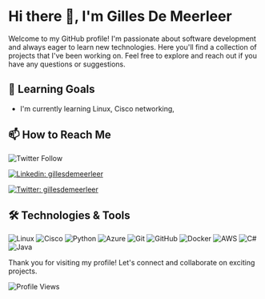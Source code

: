 # Hi there 👋, I'm Gilles De Meerleer

Welcome to my GitHub profile! I'm passionate about software development and always eager to learn new technologies. Here you'll find a collection of projects that I've been working on. Feel free to explore and reach out if you have any questions or suggestions.

## 🌱 Learning Goals

- I'm currently learning Linux, Cisco networking,


## 📫 How to Reach Me

![Twitter Follow](https://img.shields.io/twitter/follow/yourhandle?style=social)

<!-- Let's connect on linkedin -->
[![Linkedin: gillesdemeerleer](https://img.shields.io/badge/-gillesdemeerleer-blue?style=flat-square&logo=Linkedin&logoColor=white&link=https://www.linkedin.com/in/gillesdemeerleer/)](https://www.linkedin.com/in/gillesdemeerleer/)

<!-- Badge for Twitter -->
[![Twitter: gillesdemeerleer](https://img.shields.io/twitter/follow/gillesdemeerleer?style=social)](https://twitter.com/gillesdemeerleer)   


## 🛠️ Technologies & Tools

![Linux](https://img.shields.io/badge/-Linux-FCC624?style=flat-square&logo=linux&logoColor=black)
![Cisco](https://img.shields.io/badge/-Cisco-1BA0D7?style=flat-square&logo=cisco&logoColor=white)
![Python](https://img.shields.io/badge/-Python-3776AB?style=flat-square&logo=python&logoColor=white)
![Azure](https://img.shields.io/badge/-Azure-0089D6?style=flat-square&logo=microsoft-azure&logoColor=white)
![Git](https://img.shields.io/badge/-Git-F05032?style=flat-square&logo=git&logoColor=white)
![GitHub](https://img.shields.io/badge/-GitHub-181717?style=flat-square&logo=github&logoColor=white)
![Docker](https://img.shields.io/badge/-Docker-2496ED?style=flat-square&logo=docker&logoColor=white)
![AWS](https://img.shields.io/badge/-AWS-232F3E?style=flat-square&logo=amazon-aws&logoColor=white)
![C#](https://img.shields.io/badge/-C%23-239120?style=flat-square&logo=c-sharp&logoColor=white)
![Java](https://img.shields.io/badge/-Java-007396?style=flat-square&logo=java&logoColor=white)


Thank you for visiting my profile! Let's connect and collaborate on exciting projects.

![Profile Views](https://komarev.com/ghpvc/?username=DeMeerleerGilles&color=brightgreen&style=flat-square)
<!---
DeMeerleerGilles/DeMeerleerGilles is a ✨ special ✨ repository because its `README.md` (this file) appears on your GitHub profile.
You can click the Preview link to take a look at your changes.
--->
